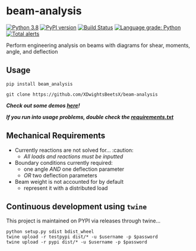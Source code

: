 # beam-analysis

[![Python 3.8](https://img.shields.io/badge/python-3.8-blue.svg)](https://www.python.org/downloads/release/python-380/)
[![PyPI version](https://badge.fury.io/py/beam-analysis.svg)](https://badge.fury.io/py/beam-analysis)
[![Build Status](https://travis-ci.com/XDwightsBeetsX/beam_analysis.svg?token=ojR96vWaxNB8o4NF9oGN&branch=master)](https://travis-ci.com/XDwightsBeetsX/beam_analysis)
[![Language grade: Python](https://img.shields.io/lgtm/grade/python/g/XDwightsBeetsX/beam_analysis.svg?logo=lgtm&logoWidth=18)](https://lgtm.com/projects/g/XDwightsBeetsX/beam_analysis/context:python)
[![Total alerts](https://img.shields.io/lgtm/alerts/g/XDwightsBeetsX/beam_analysis.svg?logo=lgtm&logoWidth=18)](https://lgtm.com/projects/g/XDwightsBeetsX/beam_analysis/alerts/)

Perform engineering analysis on beams with diagrams for shear, moments, angle, and deflection  

## Usage

```shell
pip install beam_analysis
```

```shell
git clone https://github.com/XDwightsBeetsX/beam-analysis
```

***Check out some demos [here](beam_analysis/docs/demos.md)!***

***If you run into usage problems, double check the [requirements.txt](requirements.txt)***

## Mechanical Requirements

- Currently reactions are not solved for... :caution:
  - *All loads and reactions must be inputted*
- Boundary conditions currently required:
  - one angle *AND* one deflection parameter
  - *OR* two deflection parameters
- Beam weight is not accounted for by default
  - represent it with a distributed load

## Continuous development using `twine`

This project is maintained on PYPI via releases through twine...

```shell
python setup.py sdist bdist_wheel
twine upload -r testpypi dist/* -u $username -p $password
twine upload -r pypi dist/* -u $username -p $password
```
